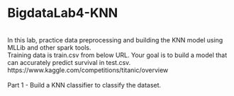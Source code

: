 # BigdataLab4-KNN

<br>
In this lab, practice data preprocessing and building the KNN model using MLLib and other spark tools.<br>
Training data is train.csv from below URL. Your goal is to build a model that can accurately predict survival in test.csv. <br>
https://www.kaggle.com/competitions/titanic/overview<br>
<br>
Part 1 - Build a KNN classifier to classify the dataset.<br>
